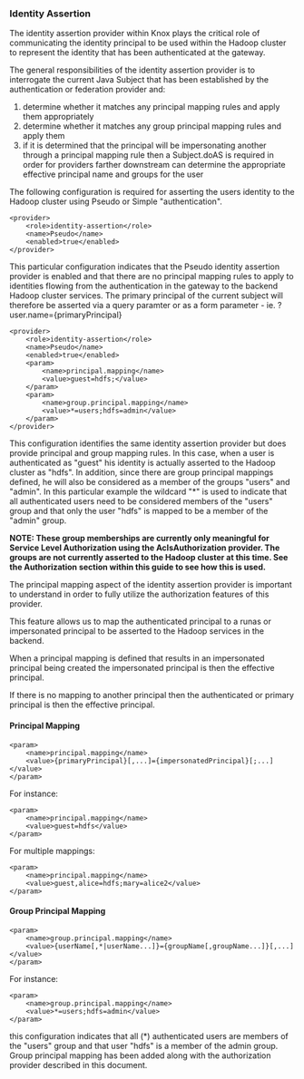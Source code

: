 <!---
   Licensed to the Apache Software Foundation (ASF) under one or more
   contributor license agreements.  See the NOTICE file distributed with
   this work for additional information regarding copyright ownership.
   The ASF licenses this file to You under the Apache License, Version 2.0
   (the "License"); you may not use this file except in compliance with
   the License.  You may obtain a copy of the License at

       http://www.apache.org/licenses/LICENSE-2.0

   Unless required by applicable law or agreed to in writing, software
   distributed under the License is distributed on an "AS IS" BASIS,
   WITHOUT WARRANTIES OR CONDITIONS OF ANY KIND, either express or implied.
   See the License for the specific language governing permissions and
   limitations under the License.
--->

### Identity Assertion ###
The identity assertion provider within Knox plays the critical role of communicating the identity principal to be used within the Hadoop cluster to represent the identity that has been authenticated at the gateway.

The general responsibilities of the identity assertion provider is to interrogate the current Java Subject that has been established by the authentication or federation provider and:

1. determine whether it matches any principal mapping rules and apply them appropriately
2. determine whether it matches any group principal mapping rules and apply them
3. if it is determined that the principal will be impersonating another through a principal mapping rule then a Subject.doAS is required in order for providers farther downstream can determine the appropriate effective principal name and groups for the user

The following configuration is required for asserting the users identity to the Hadoop cluster using Pseudo or Simple "authentication".

    <provider>
        <role>identity-assertion</role>
        <name>Pseudo</name>
        <enabled>true</enabled>
    </provider>

This particular configuration indicates that the Pseudo identity assertion provider is enabled and that there are no principal mapping rules to apply to identities flowing from the authentication in the gateway to the backend Hadoop cluster services. The primary principal of the current subject will therefore be asserted via a query paramter or as a form parameter - ie. ?user.name={primaryPrincipal}

    <provider>
        <role>identity-assertion</role>
        <name>Pseudo</name>
        <enabled>true</enabled>
        <param>
            <name>principal.mapping</name>
            <value>guest=hdfs;</value>
        </param>
        <param>
            <name>group.principal.mapping</name>
            <value>*=users;hdfs=admin</value>
        </param>
    </provider>

This configuration identifies the same identity assertion provider but does provide principal and group mapping rules. In this case, when a user is authenticated as "guest" his identity is actually asserted to the Hadoop cluster as "hdfs". In addition, since there are group principal mappings defined, he will also be considered as a member of the groups "users" and "admin". In this particular example the wildcard "*" is used to indicate that all authenticated users need to be considered members of the "users" group and that only the user "hdfs" is mapped to be a member of the "admin" group.

**NOTE: These group memberships are currently only meaningful for Service Level Authorization using the AclsAuthorization provider. The groups are not currently asserted to the Hadoop cluster at this time. See the Authorization section within this guide to see how this is used.**

The principal mapping aspect of the identity assertion provider is important to understand in order to fully utilize the authorization features of this provider.

This feature allows us to map the authenticated principal to a runas or impersonated principal to be asserted to the Hadoop services in the backend.

When a principal mapping is defined that results in an impersonated principal being created the impersonated principal is then the effective principal.

If there is no mapping to another principal then the authenticated or primary principal is then the effective principal.

#### Principal Mapping ####

    <param>
        <name>principal.mapping</name>
        <value>{primaryPrincipal}[,...]={impersonatedPrincipal}[;...]</value>
    </param>

For instance:

    <param>
        <name>principal.mapping</name>
        <value>guest=hdfs</value>
    </param>

For multiple mappings:

    <param>
        <name>principal.mapping</name>
        <value>guest,alice=hdfs;mary=alice2</value>
    </param>

#### Group Principal Mapping ####

    <param>
        <name>group.principal.mapping</name>
        <value>{userName[,*|userName...]}={groupName[,groupName...]}[,...]</value>
    </param>

For instance:

    <param>
        <name>group.principal.mapping</name>
        <value>*=users;hdfs=admin</value>
    </param>

this configuration indicates that all (*) authenticated users are members of the "users" group and that user "hdfs" is a member of the admin group. Group principal mapping has been added along with the authorization provider described in this document.


